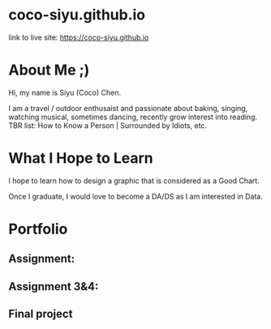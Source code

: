 # coco-siyu.github.io

link to live site: https://coco-siyu.github.io

# About Me ;)
Hi, my name is Siyu (Coco) Chen. 

I am a travel / outdoor enthusaist and passionate about baking, singing, watching musical, sometimes dancing, recently grow interest into reading. 
    TBR list: How to Know a Person | Surrounded by Idiots, etc. 

# What I Hope to Learn
I hope to learn how to design a graphic that is considered as a Good Chart.

Once I graduate, I would love to become a DA/DS as I am interested in Data.

# Portfolio

## Assignment: 

## Assignment 3&4: 

## Final project


